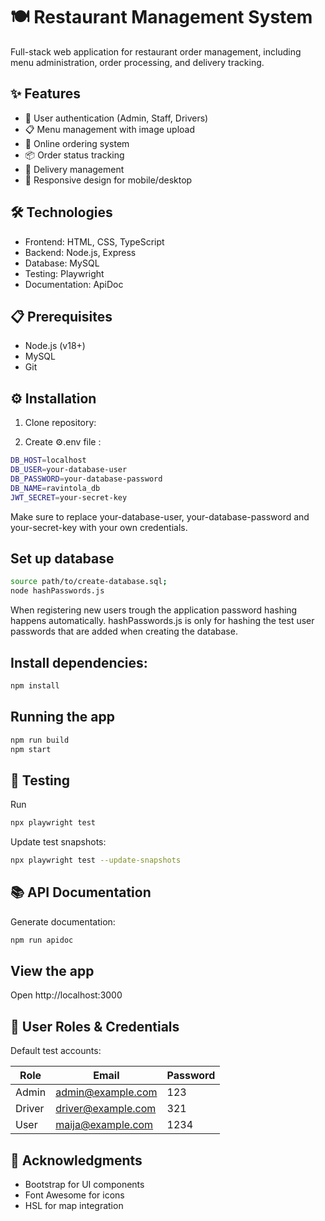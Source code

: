 # 🍽️ Restaurant Management System

Full-stack web application for restaurant order management, including menu administration, order processing, and delivery tracking.

## ✨ Features

- 🔐 User authentication (Admin, Staff, Drivers)
- 📋 Menu management with image upload
- 🛒 Online ordering system
- 📦 Order status tracking
- 🚗 Delivery management
- 📱 Responsive design for mobile/desktop

## 🛠️ Technologies

- Frontend: HTML, CSS, TypeScript
- Backend: Node.js, Express
- Database: MySQL
- Testing: Playwright
- Documentation: ApiDoc

## 📋 Prerequisites

- Node.js (v18+)
- MySQL
- Git

## ⚙️ Installation

1. Clone repository:

2. Create ⚙️.env file :

```bash
DB_HOST=localhost
DB_USER=your-database-user
DB_PASSWORD=your-database-password
DB_NAME=ravintola_db
JWT_SECRET=your-secret-key
```

Make sure to replace your-database-user, your-database-password and your-secret-key with your own credentials.

## Set up database

```bash
source path/to/create-database.sql;
node hashPasswords.js
```

When registering new users trough the application password hashing happens automatically. hashPasswords.js is only for hashing the test user passwords that are added when creating the database.

## Install dependencies:

```bash
npm install
```

## Running the app

```bash
npm run build
npm start
```

## 🧪 Testing

Run

```bash
npx playwright test
```

Update test snapshots:

```bash
npx playwright test --update-snapshots
```

## 📚 API Documentation

Generate documentation:

```bash
npm run apidoc
```

## View the app

Open http://localhost:3000

## 👥 User Roles & Credentials

Default test accounts:

| Role   | Email              | Password |
| ------ | ------------------ | -------- |
| Admin  | admin@example.com  | 123      |
| Driver | driver@example.com | 321      |
| User   | maija@example.com  | 1234     |

## 👏 Acknowledgments

- Bootstrap for UI components
- Font Awesome for icons
- HSL for map integration
